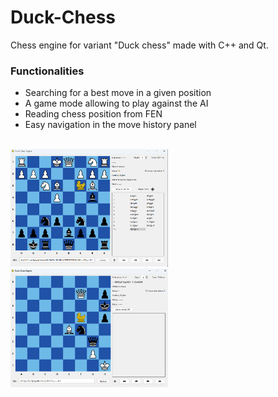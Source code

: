 # Duck-Chess
Chess engine for variant "Duck chess" made with C++ and Qt.  

### Functionalities
* Searching for a best move in a given position
* A game mode allowing to play against the AI
* Reading chess position from FEN
* Easy navigation in the move history panel

<br/>

<img src="ss/ss1.png" width="50%" height="50%">
<img src="ss/ss2.png" width="50%" height="50%">